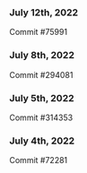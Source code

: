 ### July 12th, 2022

Commit #75991

### July 8th, 2022

Commit #294081

### July 5th, 2022

Commit #314353


### July 4th, 2022

Commit #72281
